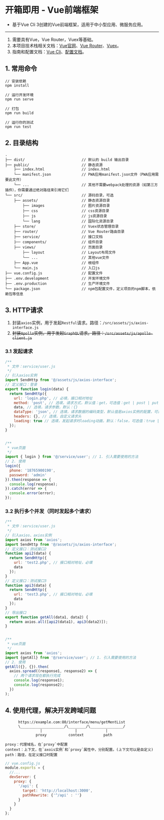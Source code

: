 # 开箱即用 - Vue前端框架

* 基于Vue Cli 3创建的Vue前端框架，适用于中小型应用、微服务应用。

----

1. 需要具有Vue，Vue Router，Vuex等基础。
2. 本项目技术栈相关文档：[Vue官网](https://cn.vuejs.org/)、[Vue Router](https://router.vuejs.org/zh/)、[Vuex](https://vuex.vuejs.org/zh/)。
3. 指南和配置文档：[Vue Cli](https://cli.vuejs.org/zh/)、[配置文档](https://cli.vuejs.org/zh/config/)。

## 1. 常用命令
```
// 安装依赖
npm install

// 运行开发环境
npm run serve

// 打包
npm run build

// 运行你的测试
npm run test
```

## 2. 目录结构
```
.
├── dist/                          // 默认的 build 输出目录
├── public/                        // 静态资源
    ├── index.html                 // index.html
    └── manifest.json              // PWA应用manifest.json文件（PWA应用需要此文件）
    └── ...                        // 其他不需要webpack处理的资源（如第三方插件），你需要通过绝对路径来引用它们
└── src/                           // 源码目录，可选
    ├── assets/                    // 静态资源目录
        ├── images                 // 图片资源目录
        ├── css                    // css资源目录
        ├── js                     // js资源目录
        └── lang                   // 国际化资源目录
    ├── store/                     // Vuex状态管理目录
    ├── router/                    // Vue Router路由目录
    ├── service/                   // 接口文档
    ├── components/                // 组件目录
    ├── views/                     // 页面目录
        ├── layout                 // Layout布局文件
        └── ...                    // 其他vue文件
    ├── App.vue                    // 根组件
    └── main.js                    // 入口js
├── vue.config.js                  // 配置文件
├── .env.development               // 开发环境文件
├── .env.production                // 生产环境文件
└── package.json                   // npm包配置文件，定义项目的npm脚本，依赖包等信息
```

## 3. HTTP请求
1. 封装`axios`实例，用于发起`Restful`请求。路径：`/src/assets/js/axios-interface.js`
2. ~~封装`Apollo`实例，用于发起`GraphQL`请求。路径：`/src/assets/js/apollo-client.js`~~


### 3.1 发起请求
```javascript
/**
 * 文件：service/user.js
 */
// 引入axios实例
import SendHttp from '@/assets/js/axios-interface';
// 定义接口：登录
export function login(data) {
  return SendHttp({
    url: 'login.php', // 必填，接口相对地址
    method: 'post', // 选填，请求方式，默认值：get，可选值：get | post | put | delete
    data, // 选填，请求参数，默认：{}
    dataType: 'json', // 选填，请求数据的编码类型，默认值是axios实例的配置，可选值：form | json
    headers: {}, // 选填，自定义请求头
    loading: true // 选填，发起请求时loading动画，默认：false，可选值：true | false
  });
}


/**
 * vue页面
 */
import { login } from '@/service/user'; // 1. 引入需要使用的方法
// 2. 使用
login({
  phone: '18765900190',
  password: 'admin'
}).then(response => {
  console.log(response);
}).catch(error => {
  console.error(error);
});
```

### 3.2 执行多个并发（同时发起多个请求）
```javascript
/**
 * 文件：service/user.js
 */
// 引入axios、axios实例
import axios from 'axios';
import SendHttp from '@/assets/js/axios-interface';
// 定义接口：测试接口2
function api2(data) {
  return SendHttp({
    url: 'test2.php', // 接口相对地址，必填
    data
  });
}
// 定义接口：测试接口3
function api3(data) {
  return SendHttp({
    url: 'test3.php', // 接口相对地址，必填
    data
  });
}
// 导出接口
export function getAll(data1, data2) {
  return axios.all([api2(data1), api3(data2)]);
}


/**
 * vue页面
 */
import axios from 'axios';
import {getAll} from '@/service/user'; // 1. 引入需要使用的方法
// 2. 使用
getAll({}, {}).then(
  axios.spread((response1, response2) => {
    // 两个请求现在都执行完成
    console.log(response1);
    console.log(response2);
  })
);
```

## 4. 使用代理，解决开发跨域问题

```
      https://example.com:80/interface/menu/getMentList
      \____________________/\________/\_______________/
                |               |             |     
              proxy          context         path

proxy：代理域名，在`proxy`中配置
context：上下文，在`axois实例`和`proxy`属性中，分别配置。(上下文可以是自定义)
path：路径，在定义接口时配置
```

```javascript
// vue.config.js
module.exports = {
  //...
  devServer: {
    proxy: {
      '/api': {
        target: 'http://localhost:3000',
        pathRewrite: {'^/api' : ''}
      }
    }
  }
};
```
